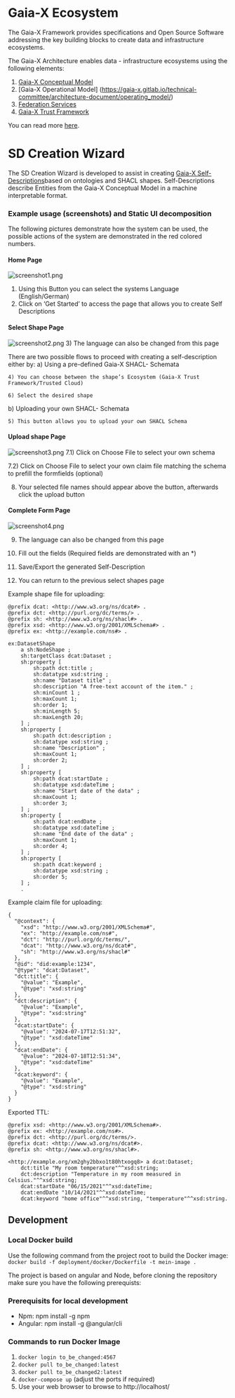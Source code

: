 # Gaia-X Ecosystem

The Gaia-X Framework provides specifications and Open Source Software addressing the key building blocks to create data and infrastructure ecosystems.

The Gaia-X Architecture enables data - infrastructure ecosystems using the following elements: 
1)  [Gaia-X Conceptual Model](https://gaia-x.gitlab.io/technical-committee/architecture-document/conceptual_model/)
2)  [Gaia-X Operational Model] (https://gaia-x.gitlab.io/technical-committee/architecture-document/operating_model/)
3)  [Federation Services ](https://gaia-x.gitlab.io/technical-committee/architecture-document/conceptual_model/#federation-services)
4)  [Gaia-X Trust Framework](https://gaia-x.gitlab.io/technical-committee/architecture-document/operating_model/#gaia-x-trust-framework)

You can read more [here](https://gaia-x.gitlab.io/technical-committee/architecture-document/ecosystem/). 


# SD Creation Wizard

The SD Creation Wizard is developed to assist in creating [ Gaia-X Self-Descriptions](https://gaia-x.gitlab.io/technical-committee/architecture-document//self-description/)based on ontologies and SHACL shapes. Self-Descriptions describe Entities from the Gaia-X Conceptual Model in a machine interpretable format.




### Example usage (screenshots) and Static UI decomposition
The following pictures demonstrate how the system can be used, the possible actions of the system are demonstrated in the red colored numbers.
#### Home Page 
![screenshot1.png](./documentation/screenshots/Picture1.png)
1)	Using this Button you can select the systems Language (English/German)
2)	Click on  ‘Get Started’ to access the page that allows you to create Self Descriptions 
#### Select Shape Page
![screenshot2.png](./documentation/screenshots/Picture2.png)
3)	The language can also be changed from this page

There are two possible flows to proceed with creating a self-description either by:
a)	Using a pre-defined Gaia-X SHACL- Schemata

    4) You can choose between the shape’s Ecosystem (Gaia-X Trust Framework/Trusted Cloud)

    6) Select the desired shape
b)	Uploading your own SHACL- Schemata

    5) This button allows you to upload your own SHACL Schema

#### Upload shape Page

![screenshot3.png](./documentation/screenshots/Picture3.png)
7.1) Click on Choose File to select your own schema

7.2) Click on Choose File to select your own claim file matching the schema to prefill the formfields (optional)

8) Your selected file names should appear above the button, afterwards click the upload button

#### Complete Form Page
![screenshot4.png](./documentation/screenshots/Picture4.png)

9) The language can also be changed from this page

10) Fill out the fields (Required fields are demonstrated with an *)

11) Save/Export the generated Self-Description

12) You can return to the previous select shapes page


Example shape file for uploading:
```
@prefix dcat: <http://www.w3.org/ns/dcat#> .
@prefix dct: <http://purl.org/dc/terms/> .
@prefix sh: <http://www.w3.org/ns/shacl#> .
@prefix xsd: <http://www.w3.org/2001/XMLSchema#> .
@prefix ex: <http://example.com/ns#> .

ex:DatasetShape
    a sh:NodeShape ;
    sh:targetClass dcat:Dataset ;
    sh:property [
        sh:path dct:title ;
        sh:datatype xsd:string ;
        sh:name "Dataset title" ;
        sh:description "A free-text account of the item." ;
        sh:minCount 1 ;
        sh:maxCount 1;
		sh:order 1;
		sh:minLength 5;
		sh:maxLength 20;
    ] ;
    sh:property [
        sh:path dct:description ;
        sh:datatype xsd:string ;
        sh:name "Description" ;
		sh:maxCount 1;
		sh:order 2;
    ] ;
    sh:property [
        sh:path dcat:startDate ;
        sh:datatype xsd:dateTime ;
        sh:name "Start date of the data" ;
        sh:maxCount 1;
		sh:order 3;
    ] ;
    sh:property [
        sh:path dcat:endDate ;
        sh:datatype xsd:dateTime ;
        sh:name "End date of the data" ;
        sh:maxCount 1;
		sh:order 4;
    ] ;
    sh:property [
        sh:path dcat:keyword ;
        sh:datatype xsd:string ;
		sh:order 5;
    ] ;
	.
```
Example claim file for uploading:
```
{
  "@context": {
    "xsd": "http://www.w3.org/2001/XMLSchema#",
    "ex": "http://example.com/ns#",
    "dct": "http://purl.org/dc/terms/",
    "dcat": "http://www.w3.org/ns/dcat#",
    "sh": "http://www.w3.org/ns/shacl#"
  },
  "@id": "did:example:1234",
  "@type": "dcat:Dataset",
  "dct:title": {
    "@value": "Example",
    "@type": "xsd:string"
  },
  "dct:description": {
    "@value": "Example",
    "@type": "xsd:string"
  },
  "dcat:startDate": {
    "@value": "2024-07-17T12:51:32",
    "@type": "xsd:dateTime"
  },
  "dcat:endDate": {
    "@value": "2024-07-18T12:51:34",
    "@type": "xsd:dateTime"
  },
  "dcat:keyword": {
    "@value": "Example",
    "@type": "xsd:string"
  }
}
```
Exported TTL:
```
@prefix xsd: <http://www.w3.org/2001/XMLSchema#>.
@prefix ex: <http://example.com/ns#>.
@prefix dct: <http://purl.org/dc/terms/>.
@prefix dcat: <http://www.w3.org/ns/dcat#>.
@prefix sh: <http://www.w3.org/ns/shacl#>.

<http://example.org/xm2ghy2bbxo1t80htxogq8> a dcat:Dataset;
    dct:title "My room temperature"^^xsd:string;
    dct:description "Temperature in my room measured in Celsius."^^xsd:string;
    dcat:startDate "06/15/2021"^^xsd:dateTime;
    dcat:endDate "10/14/2021"^^xsd:dateTime;
    dcat:keyword "home office"^^xsd:string, "temperature"^^xsd:string.
```

## Development

### Local Docker build
Use the following command from the project root to build the Docker image:
`docker build -f deployment/docker/Dockerfile -t mein-image .`

The project is based on angular and Node, before cloning the repository make sure you have the following prerequists:

### Prerequisits for local development

* Npm: npm install -g npm
* Angular: npm install -g @angular/cli

### Commands to run Docker Image

1. `docker login to_be_changed:4567`
2. `docker pull to_be_changed:latest`
3. `docker pull to_be_changed2:latest`
3. `docker-compose up` (adjust the ports if required)
4. Use your web browser to browse to http://localhost/
